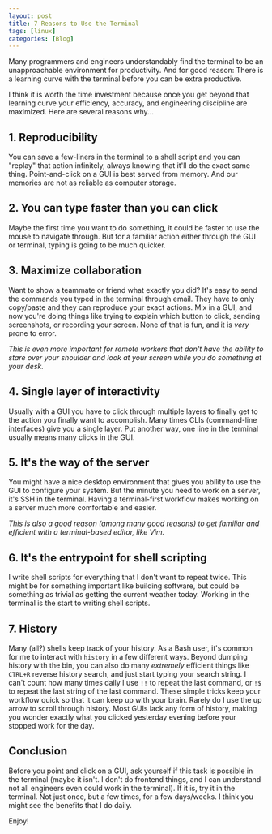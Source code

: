 ```yaml
---
layout: post
title: 7 Reasons to Use the Terminal
tags: [linux]
categories: [Blog]
---
```


Many programmers and engineers understandably find the terminal to be an unapproachable environment for productivity. And for good reason: There is a learning curve with the terminal before you can be extra productive.

I think it is worth the time investment because once you get beyond that learning curve your efficiency, accuracy, and engineering discipline are maximized. Here are several reasons why...

## 1. Reproducibility

You can save a few-liners in the terminal to a shell script and you can "replay" that action infinitely, always knowing that it'll do the exact same thing. Point-and-click on a GUI is best served from memory. And our memories are not as reliable as computer storage.

## 2. You can type faster than you can click

Maybe the first time you want to do something, it could be faster to use the mouse to navigate through. But for a familiar action either through the GUI or terminal, typing is going to be much quicker.

## 3. Maximize collaboration

Want to show a teammate or friend what exactly you did? It's easy to send the commands you typed in the terminal through email. They have to only copy/paste and they can reproduce your exact actions. Mix in a GUI, and now you're doing things like trying to explain which button to click, sending screenshots, or recording your screen. None of that is fun, and it is *very* prone to error.

*This is even more important for remote workers that don't have the ability to stare over your shoulder and look at your screen while you do something at your desk.*

## 4. Single layer of interactivity

Usually with a GUI you have to click through multiple layers to finally get to the action you finally want to accomplish. Many times CLIs (command-line interfaces) give you a single layer. Put another way, one line in the terminal usually means many clicks in the GUI.

## 5. It's the way of the server

You might have a nice desktop environment that gives you ability to use the GUI to configure your system. But the minute you need to work on a server, it's SSH in the terminal. Having a terminal-first workflow makes working on a server much more comfortable and easier.

*This is also a good reason (among many good reasons) to get familiar and efficient with a terminal-based editor, like Vim.*

## 6. It's the entrypoint for shell scripting

I write shell scripts for everything that I don't want to repeat twice. This might be for something important like building software, but could be something as trivial as getting the current weather today. Working in the terminal is the start to writing shell scripts.

## 7. History

Many (all?) shells keep track of your history. As a Bash user, it's common for me to interact with `history` in a few different ways. Beyond dumping history with the bin, you can also do many *extremely* efficient things like `CTRL+R` reverse history search, and just start typing your search string. I can't count how many times daily I use `!!` to repeat the last command, or `!$` to repeat the last string of the last command. These simple tricks keep your workflow quick so that it can keep up with your brain. Rarely do I use the up arrow to scroll through history. Most GUIs lack any form of history, making you wonder exactly what you clicked yesterday evening before your stopped work for the day.

## Conclusion

Before you point and click on a GUI, ask yourself if this task is possible in the terminal (maybe it isn't. I don't do frontend things, and I can understand not all engineers even could work in the terminal). If it is, try it in the terminal. Not just once, but a few times, for a few days/weeks. I think you might see the benefits that I do daily.

Enjoy!
